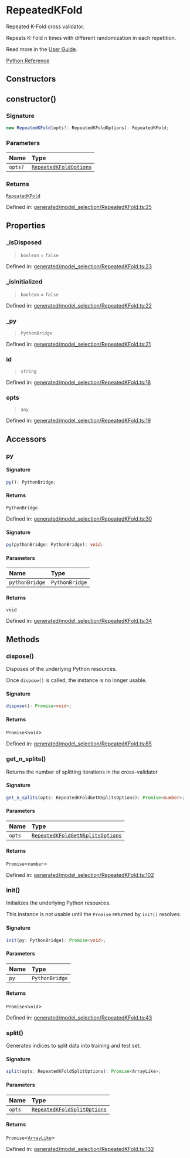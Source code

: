 # RepeatedKFold

Repeated K-Fold cross validator.

Repeats K-Fold n times with different randomization in each repetition.

Read more in the [User Guide](../cross_validation.html#repeated-k-fold).

[Python Reference](https://scikit-learn.org/stable/modules/generated/sklearn.model_selection.RepeatedKFold.html)

## Constructors

## constructor()

### Signature

```ts
new RepeatedKFold(opts?: RepeatedKFoldOptions): RepeatedKFold;
```

### Parameters

| Name | Type |
| :------ | :------ |
| `opts?` | [`RepeatedKFoldOptions`](../interfaces/RepeatedKFoldOptions.md) |

### Returns

[`RepeatedKFold`](RepeatedKFold.md)

Defined in:  [generated/model\_selection/RepeatedKFold.ts:25](https://github.com/transitive-bullshit/scikit-learn-ts/blob/122b3c0/packages/sklearn/src/generated/model_selection/RepeatedKFold.ts#L25)

## Properties

### \_isDisposed

> `boolean`  = `false`

Defined in:  [generated/model\_selection/RepeatedKFold.ts:23](https://github.com/transitive-bullshit/scikit-learn-ts/blob/122b3c0/packages/sklearn/src/generated/model_selection/RepeatedKFold.ts#L23)

### \_isInitialized

> `boolean`  = `false`

Defined in:  [generated/model\_selection/RepeatedKFold.ts:22](https://github.com/transitive-bullshit/scikit-learn-ts/blob/122b3c0/packages/sklearn/src/generated/model_selection/RepeatedKFold.ts#L22)

### \_py

> `PythonBridge`

Defined in:  [generated/model\_selection/RepeatedKFold.ts:21](https://github.com/transitive-bullshit/scikit-learn-ts/blob/122b3c0/packages/sklearn/src/generated/model_selection/RepeatedKFold.ts#L21)

### id

> `string`

Defined in:  [generated/model\_selection/RepeatedKFold.ts:18](https://github.com/transitive-bullshit/scikit-learn-ts/blob/122b3c0/packages/sklearn/src/generated/model_selection/RepeatedKFold.ts#L18)

### opts

> `any`

Defined in:  [generated/model\_selection/RepeatedKFold.ts:19](https://github.com/transitive-bullshit/scikit-learn-ts/blob/122b3c0/packages/sklearn/src/generated/model_selection/RepeatedKFold.ts#L19)

## Accessors

### py

#### Signature

```ts
py(): PythonBridge;
```

#### Returns

`PythonBridge`

Defined in:  [generated/model\_selection/RepeatedKFold.ts:30](https://github.com/transitive-bullshit/scikit-learn-ts/blob/122b3c0/packages/sklearn/src/generated/model_selection/RepeatedKFold.ts#L30)

#### Signature

```ts
py(pythonBridge: PythonBridge): void;
```

#### Parameters

| Name | Type |
| :------ | :------ |
| `pythonBridge` | `PythonBridge` |

#### Returns

`void`

Defined in: [generated/model\_selection/RepeatedKFold.ts:34](https://github.com/transitive-bullshit/scikit-learn-ts/blob/122b3c0/packages/sklearn/src/generated/model_selection/RepeatedKFold.ts#L34)

## Methods

### dispose()

Disposes of the underlying Python resources.

Once `dispose()` is called, the instance is no longer usable.

#### Signature

```ts
dispose(): Promise<void>;
```

#### Returns

`Promise`\<`void`\>

Defined in:  [generated/model\_selection/RepeatedKFold.ts:85](https://github.com/transitive-bullshit/scikit-learn-ts/blob/122b3c0/packages/sklearn/src/generated/model_selection/RepeatedKFold.ts#L85)

### get\_n\_splits()

Returns the number of splitting iterations in the cross-validator

#### Signature

```ts
get_n_splits(opts: RepeatedKFoldGetNSplitsOptions): Promise<number>;
```

#### Parameters

| Name | Type |
| :------ | :------ |
| `opts` | [`RepeatedKFoldGetNSplitsOptions`](../interfaces/RepeatedKFoldGetNSplitsOptions.md) |

#### Returns

`Promise`\<`number`\>

Defined in:  [generated/model\_selection/RepeatedKFold.ts:102](https://github.com/transitive-bullshit/scikit-learn-ts/blob/122b3c0/packages/sklearn/src/generated/model_selection/RepeatedKFold.ts#L102)

### init()

Initializes the underlying Python resources.

This instance is not usable until the `Promise` returned by `init()` resolves.

#### Signature

```ts
init(py: PythonBridge): Promise<void>;
```

#### Parameters

| Name | Type |
| :------ | :------ |
| `py` | `PythonBridge` |

#### Returns

`Promise`\<`void`\>

Defined in:  [generated/model\_selection/RepeatedKFold.ts:43](https://github.com/transitive-bullshit/scikit-learn-ts/blob/122b3c0/packages/sklearn/src/generated/model_selection/RepeatedKFold.ts#L43)

### split()

Generates indices to split data into training and test set.

#### Signature

```ts
split(opts: RepeatedKFoldSplitOptions): Promise<ArrayLike>;
```

#### Parameters

| Name | Type |
| :------ | :------ |
| `opts` | [`RepeatedKFoldSplitOptions`](../interfaces/RepeatedKFoldSplitOptions.md) |

#### Returns

`Promise`\<[`ArrayLike`](../types/ArrayLike.md)\>

Defined in:  [generated/model\_selection/RepeatedKFold.ts:132](https://github.com/transitive-bullshit/scikit-learn-ts/blob/122b3c0/packages/sklearn/src/generated/model_selection/RepeatedKFold.ts#L132)
